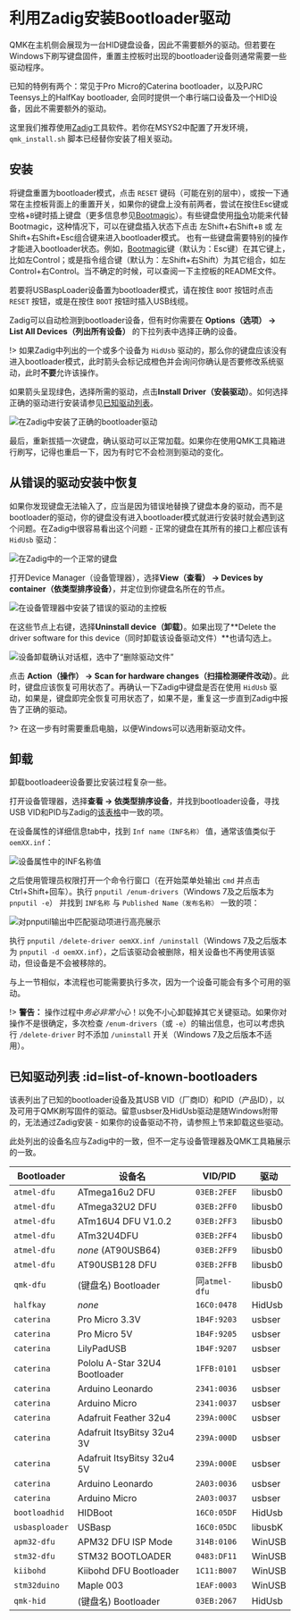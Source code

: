 # 利用Zadig安装Bootloader驱动

<!---
  original document: 0.15.12:docs/driver_installation_zadig.md
  git diff 0.15.12 HEAD -- docs/driver_installation_zadig.md | cat
-->

QMK在主机侧会展现为一台HID键盘设备，因此不需要额外的驱动。但若要在Windows下刷写键盘固件，重置主控板时出现的bootloader设备则通常需要一些驱动程序。

已知的特例有两个：常见于Pro Micro的Caterina bootloader，以及PJRC Teensys上的HalfKay bootloader, 会同时提供一个串行端口设备及一个HID设备，因此不需要额外的驱动。

这里我们推荐使用[Zadig](https://zadig.akeo.ie/)工具软件。若你在MSYS2中配置了开发环境，`qmk_install.sh` 脚本已经替你安装了相关驱动。

## 安装

将键盘重置为bootloader模式，点击 `RESET` 键码（可能在别的层中），或按一下通常在主控板背面上的重置开关，如果你的键盘上没有前两者，尝试在按住Esc键或空格+`B`键时插上键盘（更多信息参见[Bootmagic](zh-cn/feature_bootmagic.md)）。有些键盘使用[指令](zh-cn/feature_command.md)功能来代替Bootmagic，这种情况下，可以在键盘插入状态下点击 左Shift+右Shift+`B` 或 左Shift+右Shift+Esc组合键来进入bootloader模式。
也有一些键盘需要特别的操作才能进入bootloader状态。例如，[Bootmagic](zh-cn/feature_bootmagic.md)键（默认为：Esc键）在其它键上，比如左Control；或是指令组合键（默认为：左Shift+右Shift）为其它组合，如左Control+右Control。当不确定的时候，可以查阅一下主控板的README文件。

若要将USBaspLoader设备置为bootloader模式，请在按住 `BOOT` 按钮时点击 `RESET` 按钮，或是在按住 `BOOT` 按钮时插入USB线缆。

Zadig可以自动检测到bootloader设备，但有时你需要在 **Options（选项） → List All Devices（列出所有设备）** 的下拉列表中选择正确的设备。

!> 如果Zadig中列出的一个或多个设备为 `HidUsb` 驱动的，那么你的键盘应该没有进入bootloader模式，此时箭头会标记成橙色并会询问你确认是否要修改系统驱动，此时**不要**允许该操作。

如果箭头呈现绿色，选择所需的驱动，点击**Install Driver（安装驱动）**。如何选择正确的驱动进行安装请参见[已知驱动列表](#list-of-known-bootloaders)。

![在Zadig中安装了正确的bootloader驱动](https://i.imgur.com/b8VgXzx.png)

最后，重新拔插一次键盘，确认驱动可以正常加载。如果你在使用QMK工具箱进行刷写，记得也重启一下，因为有时它不会检测到驱动的变化。

## 从错误的驱动安装中恢复

如果你发现键盘无法输入了，应当是因为错误地替换了键盘本身的驱动，而不是bootloader的驱动，你的键盘没有进入bootloader模式就进行安装时就会遇到这个问题。在Zadig中很容易看出这个问题 - 正常的键盘在其所有的接口上都应该有 `HidUsb` 驱动：

![在Zadig中的一个正常的键盘](https://i.imgur.com/Hx0E5kC.png)

打开Device Manager（设备管理器），选择**View（查看） → Devices by container（依类型排序设备）**，并定位到你键盘名所在的节点。

![在设备管理器中安装了错误的驱动的主控板](https://i.imgur.com/o7WLvBl.png)

在这些节点上右键，选择**Uninstall device（卸载）**。如果出现了**Delete the driver software for this device（同时卸载该设备驱动文件）**也请勾选上。

![设备卸载确认对话框，选中了“删除驱动文件”](https://i.imgur.com/aEs2RuA.png)

点击 **Action（操作） → Scan for hardware changes（扫描检测硬件改动）**。此时，键盘应该恢复可用状态了。再确认一下Zadig中键盘是否在使用 `HidUsb` 驱动，如果是，键盘即完全恢复可用状态了，如果不是，重复这一步直到Zadig中报告了正确的驱动。

?> 在这一步有时需要重启电脑，以便Windows可以选用新驱动文件。

## 卸载

卸载bootloadeer设备要比安装过程复杂一些。

打开设备管理器，选择**查看 → 依类型排序设备**，并找到bootloader设备，寻找USB VID和PID与Zadig的[该表格](#list-of-known-bootloaders)中一致的项。

在设备属性的详细信息tab中，找到 `Inf name（INF名称）` 值，通常该值类似于 `oemXX.inf`：

![设备属性中的INF名称值](https://i.imgur.com/Bu4mk9m.png)

之后使用管理员权限打开一个命令行窗口（在开始菜单处输出 `cmd` 并点击Ctrl+Shift+回车）。执行 `pnputil /enum-drivers`（Windows 7及之后版本为 `pnputil -e`） 并找到 `INF名称` 与 `Published Name（发布名称）` 一致的项：

![对pnputil输出中匹配驱动项进行高亮展示](https://i.imgur.com/3RrSjzW.png)

执行 `pnputil /delete-driver oemXX.inf /uninstall`（Windows 7及之后版本为 `pnputil -d oemXX.inf`），之后该驱动会被删除，相关设备也不再使用该驱动，但设备是不会被移除的。

与上一节相似，本流程也可能需要执行多次，因为一个设备可能会有多个可用的驱动。

!> **警告：** 操作过程中*务必非常小心*！以免不小心卸载掉其它关键驱动。如果你对操作不是很确定，多次检查 `/enum-drivers`（或 `-e`）的输出信息，也可以考虑执行 `/delete-driver` 时不添加 `/uninstall` 开关（Windows 7及之后版本不适用）。

## 已知驱动列表 :id=list-of-known-bootloaders

该表列出了已知的bootloader设备及其USB VID（厂商ID）和PID（产品ID），以及可用于QMK刷写固件的驱动。留意usbser及HidUsb驱动是随Windows附带的，无法通过Zadig安装 - 如果你的设备驱动不符，请参照上节来卸载这些驱动。

此处列出的设备名应与Zadig中的一致，但不一定与设备管理器及QMK工具箱展示的一致。

|Bootloader    |设备名                         |VID/PID       |驱动   |
|--------------|------------------------------|--------------|-------|
|`atmel-dfu`   |ATmega16u2 DFU                |`03EB:2FEF`   |libusb0|
|`atmel-dfu`   |ATmega32U2 DFU                |`03EB:2FF0`   |libusb0|
|`atmel-dfu`   |ATm16U4 DFU V1.0.2            |`03EB:2FF3`   |libusb0|
|`atmel-dfu`   |ATm32U4DFU                    |`03EB:2FF4`   |libusb0|
|`atmel-dfu`   |*none* (AT90USB64)            |`03EB:2FF9`   |libusb0|
|`atmel-dfu`   |AT90USB128 DFU                |`03EB:2FFB`   |libusb0|
|`qmk-dfu`     |(键盘名) Bootloader            |同`atmel-dfu` |libusb0|
|`halfkay`     |*none*                        |`16C0:0478`   |HidUsb |
|`caterina`    |Pro Micro 3.3V                |`1B4F:9203`   |usbser |
|`caterina`    |Pro Micro 5V                  |`1B4F:9205`   |usbser |
|`caterina`    |LilyPadUSB                    |`1B4F:9207`   |usbser |
|`caterina`    |Pololu A-Star 32U4 Bootloader |`1FFB:0101`   |usbser |
|`caterina`    |Arduino Leonardo              |`2341:0036`   |usbser |
|`caterina`    |Arduino Micro                 |`2341:0037`   |usbser |
|`caterina`    |Adafruit Feather 32u4         |`239A:000C`   |usbser |
|`caterina`    |Adafruit ItsyBitsy 32u4 3V    |`239A:000D`   |usbser |
|`caterina`    |Adafruit ItsyBitsy 32u4 5V    |`239A:000E`   |usbser |
|`caterina`    |Arduino Leonardo              |`2A03:0036`   |usbser |
|`caterina`    |Arduino Micro                 |`2A03:0037`   |usbser |
|`bootloadhid` |HIDBoot                       |`16C0:05DF`   |HidUsb |
|`usbasploader`|USBasp                        |`16C0:05DC`   |libusbK|
|`apm32-dfu`   |APM32 DFU ISP Mode            |`314B:0106`   |WinUSB |
|`stm32-dfu`   |STM32 BOOTLOADER              |`0483:DF11`   |WinUSB |
|`kiibohd`     |Kiibohd DFU Bootloader        |`1C11:B007`   |WinUSB |
|`stm32duino`  |Maple 003                     |`1EAF:0003`   |WinUSB |
|`qmk-hid`     |(键盘名) Bootloader            |`03EB:2067`   |HidUsb |
